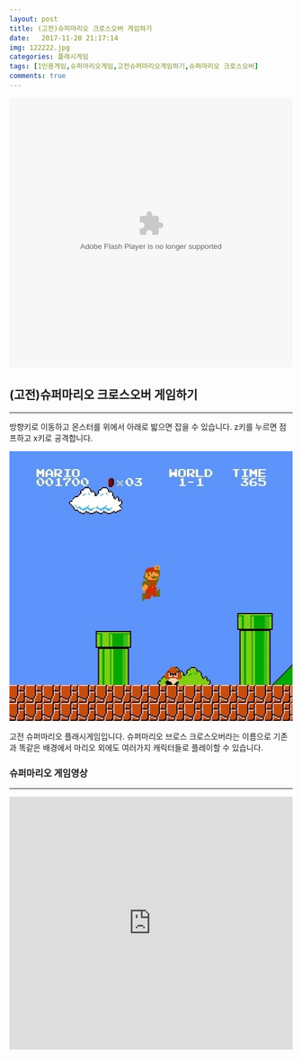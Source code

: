 ```yaml
---
layout: post
title: (고전)슈퍼마리오 크로스오버 게임하기
date:   2017-11-20 21:17:14
img: 122222.jpg
categories: 플래시게임
tags: [1인용게임,슈퍼마리오게임,고전슈퍼마리오게임하기,슈퍼마리오 크로스오버]
comments: true
---
```


<embed src="http://cfile21.uf.tistory.com/media/2336234C5875F2A3125ED0" type="application/x-shockwave-flash" width="100%" height="480">
<h2>(고전)슈퍼마리오 크로스오버 게임하기</h2>

<hr />

방향키로 이동하고 몬스터를 위에서 아래로 밟으면 잡을 수 있습니다. z키를 누르면 점프하고 x키로 공격합니다.

<img class="alignnone size-full wp-image-67" src="/images/122222.jpg" alt="고전 슈퍼마리오 크로스오버 게임하기" width="100%" height="480" />

고전 슈퍼마리오 플래시게임입니다. 슈퍼마리오 브로스 크로스오버라는 이름으로 기존과 똑같은 배경에서 마리오 외에도 여러가지 캐릭터들로 플레이할 수 있습니다. 

<h3>슈퍼마리오 게임영상</h3>

<hr />

<iframe width="100%" height="450" src="https://www.youtube.com/embed/B-onb9vNcvc" frameborder="0" allow="accelerometer; autoplay; encrypted-media; gyroscope; picture-in-picture" allowfullscreen></iframe>